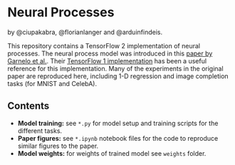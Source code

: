 # Neural Processes
by @ciupakabra, @florianlanger and @arduinfindeis.

This repository contains a TensorFlow 2 implementation of neural processes. The neural process model was introduced in this [paper by Garnelo et al.](https://arxiv.org/abs/1807.01622). Their [TensorFlow 1 implementation](https://github.com/deepmind/neural-processes) has been a useful reference for this implementation. Many of the experiments in the original paper are reproduced here, including 1-D regression and image completion tasks (for MNIST and CelebA).

## Contents
- **Model training:** see `*.py` for model setup and training scripts for the different tasks.
- **Paper figures:** see `*.ipynb` notebook files for the code to reproduce similar figures to the paper.
- **Model weights:** for weights of trained model see `weights` folder.
